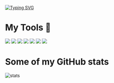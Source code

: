 [![Typing SVG](https://readme-typing-svg.demolab.com/?width=800&lines=Hi!+My+name+is+George,+and+I+am+a+frontend+developer)](https://git.io/typing-svg)

# My Tools 🔨

<div>
 <img src="https://img.icons8.com/color/48/000000/javascript--v1.png"/>
 <img src="https://img.icons8.com/color/48/000000/css3.png"/>
 <img src="https://img.icons8.com/color/48/000000/html-5--v1.png"/>
 <img src="https://img.icons8.com/color/48/000000/redux.png"/>
 <img src="https://img.icons8.com/color/48/000000/react-native.png"/>
 <img src="https://img.icons8.com/fluency/48/000000/typescript.png"/>
 <img src="https://img.icons8.com/color/48/000000/sass.png"/>
</div>

# Some of my GitHub stats
![stats](https://github-readme-stats.vercel.app/api?username=George051191&custom_title=GitHub%20Stats&count_private=true&show_icons=true&bg_color=-45,0e1420,262c38&icon_color=81A1C1&border_radius=15&border_color=2e3440&hide=stars&line_height=24&hide_border=true&theme=nord&cache_seconds=1800)
